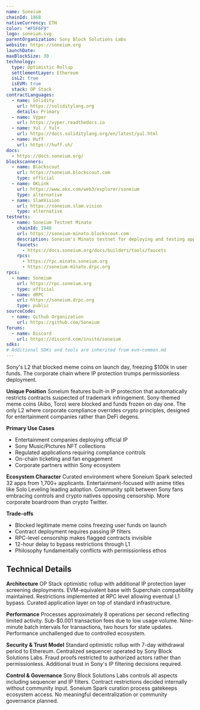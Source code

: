 ```yaml
---
name: Soneium
chainId: 1868
nativeCurrency: ETH
color: "#F5F6F9"
logo: soneium.svg
parentOrganization: Sony Block Solutions Labs
website: https://soneium.org
launchDate:
maxBlockSize: 30
technology:
  type: Optimistic Rollup
  settlementLayer: Ethereum
  isL2: true
  isEVM: true
  stack: OP Stack
contractLanguages:
  - name: Solidity
    url: https://soliditylang.org
    details: Primary
  - name: Vyper
    url: https://vyper.readthedocs.io
  - name: Yul / Yul+
    url: https://docs.soliditylang.org/en/latest/yul.html
  - name: Huff
    url: https://huff.sh/
docs:
  - https://docs.soneium.org/
blockscanners:
  - name: Blockscout
    url: https://soneium.blockscout.com
    type: official
  - name: OKLink
    url: https://www.okx.com/web3/explorer/soneium
    type: alternative
  - name: SlamVision
    url: https://soneium.slam.vision
    type: alternative
testnets:
  - name: Soneium Testnet Minato
    chainId: 1946
    url: https://soneium-minato.blockscout.com
    description: Soneium's Minato testnet for deploying and testing applications on the Soneium Layer 2 network.
    faucets:
      - https://docs.soneium.org/docs/builders/tools/faucets
    rpcs:
      - https://rpc.minato.soneium.org
      - https://soneium-minato.drpc.org
rpcs:
  - name: Soneium
    url: https://rpc.soneium.org
    type: official
  - name: dRPC
    url: https://soneium.drpc.org
    type: public
sourceCode:
  - name: Github Organization
    url: https://github.com/Soneium
forums:
  - name: Discord
    url: https://discord.com/invite/soneium
sdks:
# Additional SDKs and tools are inherited from evm-common.md
---
```


Sony's L2 that blocked meme coins on launch day, freezing $100k in user funds. The corporate chain where IP protection trumps permissionless deployment.

**Unique Position**
Soneium features built-in IP protection that automatically restricts contracts suspected of trademark infringement. Sony-themed meme coins (Aibo, Toro) were blocked and funds frozen on day one. The only L2 where corporate compliance overrides crypto principles, designed for entertainment companies rather than DeFi degens.

**Primary Use Cases**

- Entertainment companies deploying official IP
- Sony Music/Pictures NFT collections
- Regulated applications requiring compliance controls
- On-chain ticketing and fan engagement
- Corporate partners within Sony ecosystem

**Ecosystem Character**
Curated environment where Soneium Spark selected 32 apps from 1,700+ applicants. Entertainment-focused with anime titles like Solo Leveling leading adoption. Community split between Sony fans embracing controls and crypto natives opposing censorship. More corporate boardroom than crypto Twitter.

**Trade-offs**

- Blocked legitimate meme coins freezing user funds on launch
- Contract deployment requires passing IP filters
- RPC-level censorship makes flagged contracts invisible
- 12-hour delay to bypass restrictions through L1
- Philosophy fundamentally conflicts with permissionless ethos

## Technical Details

**Architecture**
OP Stack optimistic rollup with additional IP protection layer screening deployments. EVM-equivalent base with Superchain compatibility maintained. Restrictions implemented at RPC level allowing eventual L1 bypass. Curated application layer on top of standard infrastructure.

**Performance**
Processes approximately 8 operations per second reflecting limited activity. Sub-$0.001 transaction fees due to low usage volume. Nine-minute batch intervals for transactions, two hours for state updates. Performance unchallenged due to controlled ecosystem.

**Security & Trust Model**
Standard optimistic rollup with 7-day withdrawal period to Ethereum. Centralized sequencer operated by Sony Block Solutions Labs. Fraud proofs restricted to authorized actors rather than permissionless. Additional trust in Sony's IP filtering decisions required.

**Control & Governance**
Sony Block Solutions Labs controls all aspects including sequencer and IP filters. Contract restrictions decided internally without community input. Soneium Spark curation process gatekeeps ecosystem access. No meaningful decentralization or community governance planned.
